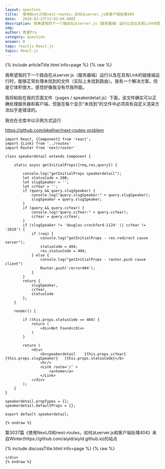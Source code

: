 ```yaml
---
layout: question
title:  使用NextJS和next-routes，如何从server.js和客户端处理404
date:   2020-03-23T13:03:04.000Z
description: 我希望我的下一个路由在从server.js（服务器端）运行以及在具有Link的链接端运行时，能够正常处理未找到的文件（实际上未找到路由）。我有一个解决方案...
img: 
author: 西里Pro
category: question
answer: 0
tags: reactjs React.js
topic: React.js
---
```

<div class="article-root">
  <div class="article">
    {% include articleTitle.html info=page %}
    {% raw %}
    <div class="article-content"><p><font style="vertical-align: inherit;"><font style="vertical-align: inherit;">我希望我的下一个路由在从server.js（服务器端）运行以及在具有Link的链接端运行时，能够正常处理未找到的文件（实际上未找到路由）。</font><font style="vertical-align: inherit;">我有一个解决方案，但是它体积很大，感觉好像我没有尽我所能。</font></font></p>

<p><font style="vertical-align: inherit;"><font style="vertical-align: inherit;">我将粘贴在我的页面文件（pages / speakerdetail.js）下面，该文件确实可以正确处理服务器和客户端，但是在每个显示“未找到”的文件中必须具有自定义渲染方法似乎是错误的。</font></font></p>

<p><font style="vertical-align: inherit;"><font style="vertical-align: inherit;">我也在仓库中以示例方式运行</font></font></p>

<p><a href="https://github.com/pkellner/next-routes-problem" rel="noreferrer"><font style="vertical-align: inherit;"><font style="vertical-align: inherit;">https://github.com/pkellner/next-routes-problem</font></font></a></p>

<pre><code>import React, {Component} from 'react';<font></font>
import {Link} from '../routes'<font></font>
import Router from 'next/router'<font></font>
<font></font>
class speakerdetail extends Component {<font></font>
<font></font>
    static async getInitialProps({req,res,query}) {<font></font>
<font></font>
        console.log("getInitialProps speakerdetail");<font></font>
        let statusCode = 200;<font></font>
        let slugSpeaker = '';<font></font>
        let ccYear = '';<font></font>
        if (query &amp;&amp; query.slugSpeaker) {<font></font>
            console.log("query.slugSpeaker:" + query.slugSpeaker);<font></font>
            slugSpeaker = query.slugSpeaker;<font></font>
        }<font></font>
        if (query &amp;&amp; query.ccYear) {<font></font>
            console.log("query.ccYear:" + query.ccYear);<font></font>
            ccYear = query.ccYear;<font></font>
        }<font></font>
        if (slugSpeaker != 'douglas-crockford-1124' || ccYear != '2018') {<font></font>
            if (req) {<font></font>
                console.log("getInitialProps - res.redirect cause server");<font></font>
                statusCode = 404;<font></font>
                res.statusCode = 404;<font></font>
            } else {<font></font>
                console.log("getInitialProps - router.push cause client")<font></font>
                Router.push('/error404');<font></font>
            }<font></font>
        }<font></font>
        return {<font></font>
            slugSpeaker,<font></font>
            ccYear,<font></font>
            statusCode<font></font>
        };<font></font>
    }<font></font>
<font></font>
    render() {<font></font>
<font></font>
        if (this.props.statusCode == 404) {<font></font>
            return (<font></font>
                &lt;div&gt;Not Found&lt;/div&gt;<font></font>
            )<font></font>
        }<font></font>
<font></font>
        return (<font></font>
            &lt;div&gt;<font></font>
                &lt;b&gt;speakerdetail    {this.props.ccYear}   {this.props.slugSpeaker}   {this.props.statusCode}&lt;/b&gt;<font></font>
                &lt;hr/&gt;<font></font>
                &lt;Link route='/' &gt;<font></font>
                    &lt;a&gt;home&lt;/a&gt;<font></font>
                &lt;/Link&gt;<font></font>
            &lt;/div&gt;<font></font>
        );<font></font>
    }<font></font>
}<font></font>
<font></font>
speakerdetail.propTypes = {};<font></font>
speakerdetail.defaultProps = {};<font></font>
<font></font>
export default speakerdetail;<font></font>
</code></pre></div>
    {% endraw %}
  </div>
  <p class="winter_mark">第3037篇《使用NextJS和next-routes，如何从server.js和客户端处理404》来自Winter(https://github.com/aiyld/aiyld.github.io)的站点</p>
  <div class="discuss-wrapper">
    {% include discussTitle.html info=page %}
    {% raw %}
    <div class="discuss-list">
    
    </div>
    {% endraw %}
  </div>
<div>
